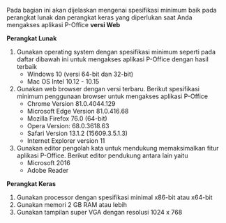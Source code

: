 Pada bagian ini akan dijelaskan mengenai spesifikasi minimum baik pada perangkat lunak dan perangkat keras yang diperlukan saat Anda mengakses aplikasi P-Office **versi Web**

**Perangkat Lunak**

1.	Gunakan operating system dengan spesifikasi minimum seperti pada daftar dibawah ini untuk mengakses aplikasi P-Office dengan hasil terbaik
    -	Windows 10 (versi 64-bit dan 32-bit)
    -	Mac OS Intel 10.12 - 10.15
2.	Gunakan web browser dengan versi terbaru. Berikut spesifikasi minimum penggunaan browser untuk mengakses aplikasi P-Office
    -	Chrome Version 81.0.4044.129
    -	Microsoft Edge Version 81.0.416.68
    -	Mozilla Firefox 76.0 (64-bit)
    -	Opera Version: 68.0.3618.63
    -	Safari Version 13.1.2 (15609.3.5.1.3)
    -	Internet Explorer version 11
3.	Gunakan editor pengolah kata untuk mendukung memaksimalkan fitur aplikasi P-Office. Berikut editor pendukung antara lain yaitu
    -	Microsoft 2016
    -	Adobe Reader

**Perangkat Keras**

1.	Gunakan processor dengan spesifikasi minimal x86-bit atau x64-bit
2.	Gunakan memori 2 GB RAM atau lebih
3.	Gunakan tampilan super VGA dengan resolusi 1024 x 768